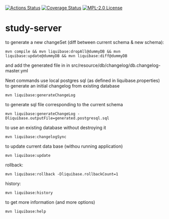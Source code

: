 [![Actions Status](https://github.com/gridsuite/study-server/workflows/CI/badge.svg)](https://github.com/gridsuite/study-server/actions)
[![Coverage Status](https://sonarcloud.io/api/project_badges/measure?project=org.gridsuite%3Astudy-server&metric=coverage)](https://sonarcloud.io/component_measures?id=org.gridsuite%3Astudy-server&metric=coverage)
[![MPL-2.0 License](https://img.shields.io/badge/license-MPL_2.0-blue.svg)](https://www.mozilla.org/en-US/MPL/2.0/)
# study-server

to generate a new changeSet (diff between current schema & new schema):
```
mvn compile && mvn liquibase:dropAll@dummyDB && mvn liquibase:update@dummyDB && mvn liquibase:diff@dummyDB
```
and add the generated file in in src/resource/db/changelog/db.changelog-master.yml

Next commands use local postgres sql (as defined in liquibase.properties)
to generate an initial changelog from existing database 
```
mvn liquibase:generateChangeLog
```

to generate sql file corresponding to the current schema 
```
mvn liquibase:generateChangeLog -Dliquibase.outputFile=generated.postgresql.sql
```
to use an existing  database without destroying it
```
mvn liquibase:changelogSync
```

to update current data base (withou running application)
```
mvn liquibase:update
```

rollback:
```
mvn liquibase:rollback -Dliquibase.rollbackCount=1
```
history:
```
mvn liquibase:history
```
to get more information (and more options)
```
mvn liquibase:help
```